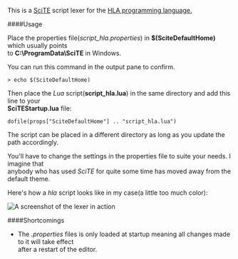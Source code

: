 
This is a [SciTE](http://www.scintilla.org) script lexer for the [HLA programming language.](
http://en.wikipedia.org/wiki/High_Level_Assembly)

####Usage


Place the properties file(*script_hla.properties*) in **$(SciteDefaultHome)** which usually points  
to **C:\ProgramData\SciTE** in Windows.

You can run this command in the output pane to confirm.  

    > echo $(SciteDefaultHome)

Then place the *Lua* script(**script_hla.lua**) in the same directory and add this line to your  
**SciTEStartup.lua** file:

    dofile(props["SciteDefaultHome"] .. "script_hla.lua")

The script can be placed in a different directory as long as you update the path accordingly.

You'll have to change the settings in the properties file to suite your needs. I imagine that  
anybody who has used *SciTE* for quite some time has moved away from the default theme.

Here's how a *hla* script looks like in my case(a little too much color):

![A screenshot of the lexer in action](http://i.imgur.com/LxvwepB.png?1)


####Shortcomings

+ The *.properties* files is only loaded at startup meaning all changes made to it will take effect  
  after a restart of the editor.


